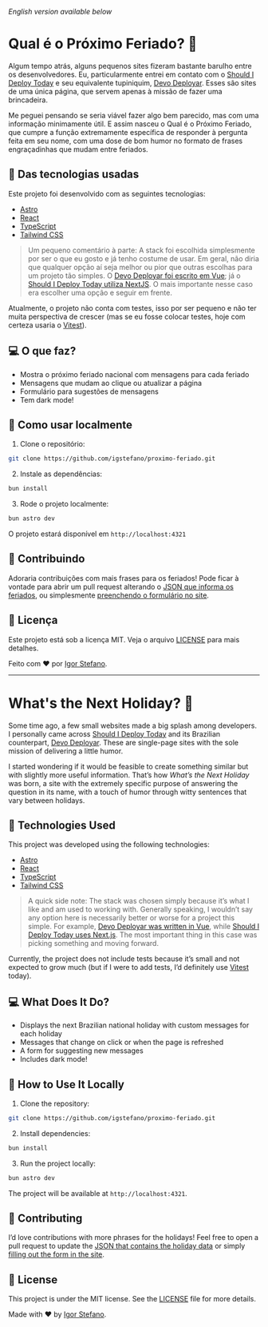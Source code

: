 _English version available below_

# Qual é o Próximo Feriado? 🎉

Algum tempo atrás, alguns pequenos sites fizeram bastante barulho entre os desenvolvedores. Eu, particularmente entrei em contato com o [Should I Deploy Today](https://shouldideploy.today/) e seu equivalente tupiniquim, [Devo Deployar](https://devodeployar.dev/). Esses são sites de uma única página, que servem apenas à missão de fazer uma brincadeira.

Me peguei pensando se seria viável fazer algo bem parecido, mas com uma informação minimamente útil. E assim nasceu o Qual é o Próximo Feriado, que cumpre a função extremamente específica de responder à pergunta feita em seu nome, com uma dose de bom humor no formato de frases engraçadinhas que mudam entre feriados.

## 🚀 Das tecnologias usadas

Este projeto foi desenvolvido com as seguintes tecnologias:

- [Astro](https://astro.build/)
- [React](https://react.dev/)
- [TypeScript](https://www.typescriptlang.org/)
- [Tailwind CSS](https://tailwindcss.com/)

> Um pequeno comentário à parte: A stack foi escolhida simplesmente por ser o que eu gosto e já tenho costume de usar. Em geral, não diria que qualquer opção aí seja melhor ou pior que outras escolhas para um projeto tão simples. O [Devo Deployar foi escrito em Vue](https://github.com/medeirotech/devodeployar); já o [Should I Deploy Today utiliza NextJS](https://github.com/baires/shouldideploy/). O mais importante nesse caso era escolher uma opção e seguir em frente.

Atualmente, o projeto não conta com testes, isso por ser pequeno e não ter muita perspectiva de crescer (mas se eu fosse colocar testes, hoje com certeza usaria o [Vitest](https://vitest.dev/)).

## 💻 O que faz?

- Mostra o próximo feriado nacional com mensagens para cada feriado
- Mensagens que mudam ao clique ou atualizar a página
- Formulário para sugestões de mensagens 
- Tem dark mode!

## 🎯 Como usar localmente

1. Clone o repositório:

```bash
git clone https://github.com/igstefano/proximo-feriado.git
```

2. Instale as dependências:

```bash
bun install
```

3. Rode o projeto localmente:

```bash
bun astro dev
```

O projeto estará disponível em `http://localhost:4321`

## 🤝 Contribuindo

Adoraria contribuições com mais frases para os feriados! Pode ficar à vontade para abrir um pull request alterando o [JSON que informa os feriados](https://github.com/IgStefano/proximo-feriado/blob/main/src/data/holidays.json), ou simplesmente [preenchendo o formulário no site](https://feriado.igstefano.net/sugestoes).

## 📝 Licença

Este projeto está sob a licença MIT. Veja o arquivo [LICENSE](LICENSE) para mais detalhes.

Feito com ❤️ por [Igor Stefano](https://linkedin.com/in/igor-stefano).

---

# What's the Next Holiday? 🎉

Some time ago, a few small websites made a big splash among developers. I personally came across [Should I Deploy Today](https://shouldideploy.today/) and its Brazilian counterpart, [Devo Deployar](https://devodeployar.dev/). These are single-page sites with the sole mission of delivering a little humor.

I started wondering if it would be feasible to create something similar but with slightly more useful information. That’s how *What’s the Next Holiday* was born, a site with the extremely specific purpose of answering the question in its name, with a touch of humor through witty sentences that vary between holidays.

## 🚀 Technologies Used  

This project was developed using the following technologies:  

- [Astro](https://astro.build/)  
- [React](https://react.dev/)  
- [TypeScript](https://www.typescriptlang.org/)  
- [Tailwind CSS](https://tailwindcss.com/)  

> A quick side note: The stack was chosen simply because it’s what I like and am used to working with. Generally speaking, I wouldn’t say any option here is necessarily better or worse for a project this simple. For example, [Devo Deployar was written in Vue](https://github.com/medeirotech/devodeployar), while [Should I Deploy Today uses Next.js](https://github.com/baires/shouldideploy/). The most important thing in this case was picking something and moving forward.  

Currently, the project does not include tests because it’s small and not expected to grow much (but if I were to add tests, I’d definitely use [Vitest](https://vitest.dev/) today).  

## 💻 What Does It Do?  

- Displays the next Brazilian national holiday with custom messages for each holiday  
- Messages that change on click or when the page is refreshed  
- A form for suggesting new messages  
- Includes dark mode!  

## 🎯 How to Use It Locally  

1. Clone the repository:  

```bash
git clone https://github.com/igstefano/proximo-feriado.git
```  

2. Install dependencies:  

```bash
bun install
```  

3. Run the project locally:  

```bash
bun astro dev
```  

The project will be available at `http://localhost:4321`.  

## 🤝 Contributing  

I’d love contributions with more phrases for the holidays! Feel free to open a pull request to update the [JSON that contains the holiday data](https://github.com/IgStefano/proximo-feriado/blob/main/src/data/holidays.json) or simply [filling out the form in the site](https://feriado.igstefano.net/sugestoes).  

## 📝 License  

This project is under the MIT license. See the [LICENSE](LICENSE) file for more details.  

Made with ❤️ by [Igor Stefano](https://linkedin.com/in/igor-stefano).  
